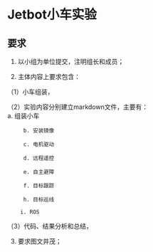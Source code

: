 # Jetbot小车实验

## 要求

1.  以小组为单位提交，注明组长和成员；

2.  主体内容上要求包含：

   （1）小车组装，
   
   （2）实验内容分别建立markdown文件，主要有：         
		 a.  组装小车
		 
         b. 安装镜像
		 
         c. 电机驱动
		 
         d. 远程遥控
		 
         e. 自主避障
		 
         f. 目标跟踪
		 
         h. 目标巡线

        i. ROS
   
   （3）代码、结果分析和总结，
   
3.  要求图文并茂；

